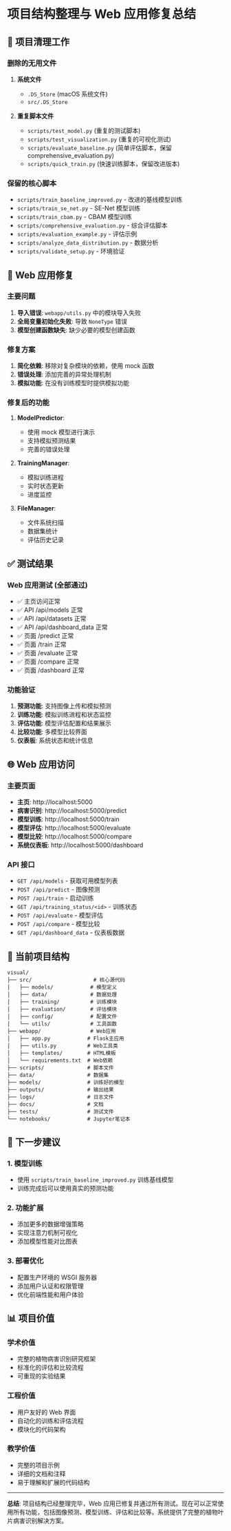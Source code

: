 # 项目结构整理与 Web 应用修复总结

## 🧹 项目清理工作

### 删除的无用文件

1. **系统文件**

    - `.DS_Store` (macOS 系统文件)
    - `src/.DS_Store`

2. **重复脚本文件**
    - `scripts/test_model.py` (重复的测试脚本)
    - `scripts/test_visualization.py` (重复的可视化测试)
    - `scripts/evaluate_baseline.py` (简单评估脚本，保留 comprehensive_evaluation.py)
    - `scripts/quick_train.py` (快速训练脚本，保留改进版本)

### 保留的核心脚本

-   `scripts/train_baseline_improved.py` - 改进的基线模型训练
-   `scripts/train_se_net.py` - SE-Net 模型训练
-   `scripts/train_cbam.py` - CBAM 模型训练
-   `scripts/comprehensive_evaluation.py` - 综合评估脚本
-   `scripts/evaluation_example.py` - 评估示例
-   `scripts/analyze_data_distribution.py` - 数据分析
-   `scripts/validate_setup.py` - 环境验证

## 🔧 Web 应用修复

### 主要问题

1. **导入错误**: `webapp/utils.py` 中的模块导入失败
2. **全局变量初始化失败**: 导致 `NoneType` 错误
3. **模型创建函数缺失**: 缺少必要的模型创建函数

### 修复方案

1. **简化依赖**: 移除对复杂模块的依赖，使用 mock 函数
2. **错误处理**: 添加完善的异常处理机制
3. **模拟功能**: 在没有训练模型时提供模拟功能

### 修复后的功能

1. **ModelPredictor**:

    - 使用 mock 模型进行演示
    - 支持模拟预测结果
    - 完善的错误处理

2. **TrainingManager**:

    - 模拟训练进程
    - 实时状态更新
    - 进度监控

3. **FileManager**:
    - 文件系统扫描
    - 数据集统计
    - 评估历史记录

## ✅ 测试结果

### Web 应用测试 (全部通过)

-   ✅ 主页访问正常
-   ✅ API /api/models 正常
-   ✅ API /api/datasets 正常
-   ✅ API /api/dashboard_data 正常
-   ✅ 页面 /predict 正常
-   ✅ 页面 /train 正常
-   ✅ 页面 /evaluate 正常
-   ✅ 页面 /compare 正常
-   ✅ 页面 /dashboard 正常

### 功能验证

1. **预测功能**: 支持图像上传和模拟预测
2. **训练功能**: 模拟训练进程和状态监控
3. **评估功能**: 模型评估配置和结果展示
4. **比较功能**: 多模型比较界面
5. **仪表板**: 系统状态和统计信息

## 🌐 Web 应用访问

### 主要页面

-   **主页**: http://localhost:5000
-   **病害识别**: http://localhost:5000/predict
-   **模型训练**: http://localhost:5000/train
-   **模型评估**: http://localhost:5000/evaluate
-   **模型比较**: http://localhost:5000/compare
-   **系统仪表板**: http://localhost:5000/dashboard

### API 接口

-   `GET /api/models` - 获取可用模型列表
-   `POST /api/predict` - 图像预测
-   `POST /api/train` - 启动训练
-   `GET /api/training_status/<id>` - 训练状态
-   `POST /api/evaluate` - 模型评估
-   `POST /api/compare` - 模型比较
-   `GET /api/dashboard_data` - 仪表板数据

## 📁 当前项目结构

```
visual/
├── src/                    # 核心源代码
│   ├── models/            # 模型定义
│   ├── data/              # 数据处理
│   ├── training/          # 训练模块
│   ├── evaluation/        # 评估模块
│   ├── config/            # 配置文件
│   └── utils/             # 工具函数
├── webapp/                # Web应用
│   ├── app.py            # Flask主应用
│   ├── utils.py          # Web工具类
│   ├── templates/        # HTML模板
│   └── requirements.txt  # Web依赖
├── scripts/              # 脚本文件
├── data/                 # 数据集
├── models/               # 训练好的模型
├── outputs/              # 输出结果
├── logs/                 # 日志文件
├── docs/                 # 文档
├── tests/                # 测试文件
└── notebooks/            # Jupyter笔记本
```

## 🎯 下一步建议

### 1. 模型训练

-   使用 `scripts/train_baseline_improved.py` 训练基线模型
-   训练完成后可以使用真实的预测功能

### 2. 功能扩展

-   添加更多的数据增强策略
-   实现注意力机制可视化
-   添加模型性能对比图表

### 3. 部署优化

-   配置生产环境的 WSGI 服务器
-   添加用户认证和权限管理
-   优化前端性能和用户体验

## 📊 项目价值

### 学术价值

-   完整的植物病害识别研究框架
-   标准化的评估和比较流程
-   可重现的实验结果

### 工程价值

-   用户友好的 Web 界面
-   自动化的训练和评估流程
-   模块化的代码架构

### 教学价值

-   完整的项目示例
-   详细的文档和注释
-   易于理解和扩展的代码结构

---

**总结**: 项目结构已经整理完毕，Web 应用已修复并通过所有测试。现在可以正常使用所有功能，包括图像预测、模型训练、评估和比较等。系统提供了完整的植物叶片病害识别解决方案。
